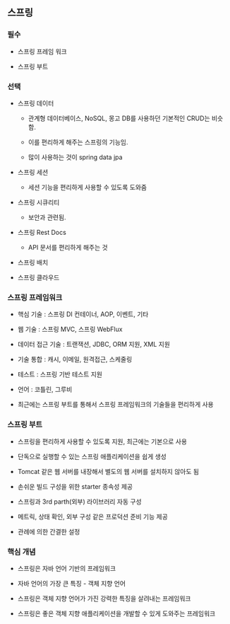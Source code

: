 ## 스프링

### 필수

- 스프링 프레임 워크

- 스프링 부트

### 선택

- 스프링 데이터

    - 관계형 데이터베이스, NoSQL, 몽고 DB를 사용하던 기본적인 CRUD는 비슷함.

    - 이를 편리하게 해주는 스프링의 기능임.

    - 많이 사용하는 것이  spring data jpa

- 스프링 세션

    - 세션 기능을 편리하게 사용할 수 있도록 도와줌

- 스프링 시큐리티

    - 보안과 관련됨.

- 스프링 Rest Docs

    - API 문서를 편리하게 해주는 것

- 스프링 배치

- 스프링 클라우드

### 스프링 프레임워크

- 핵심 기술 : 스프링 DI 컨테이너, AOP, 이벤트, 기타

- 웹 기술 : 스프링 MVC, 스프링 WebFlux

- 데이터 접근 기술 : 트랜잭션, JDBC, ORM 지원, XML 지원

- 기술 통합 : 캐시, 이메일, 원격접근, 스케줄링

- 테스트 : 스프링 기반 테스트 지원

- 언어 : 코틀린, 그루비

- 최근에는 스프링 부트를 통해서 스프링 프레임워크의 기술들을 편리하게 사용

### 스프링 부트

- 스프링을 편리하게 사용할 수 있도록 지원, 최근에는 기본으로 사용

- 단독으로 실행할 수 있는 스프링 애플리케이션을 쉽게 생성

- Tomcat 같은 웹 서버를 내장해서 별도의 웹 서버를 설치하지 않아도 됨

- 손쉬운 빌드 구성을 위한 starter 종속성 제공

- 스프링과 3rd parth(외부) 라이브러리 자동 구성

- 메트릭, 상태 확인, 외부 구성 같은 프로덕션 준비 기능 제공

- 관례에 의한 간결한 설정

### 핵심 개념

- 스프링은 자바 언어 기반의 프레임워크

- 자바 언어의 가장 큰 특징 - 객체 지향 언어

- 스프링은 객체 지향 언어가 가진 강력한 특징을 살려내는 프레임워크

- 스프링은 좋은 객체 지향 애플리케이션을 개발할 수 있게 도와주는 프레임워크

